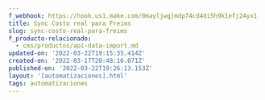 ```yaml
---
f_webhook: https://hook.us1.make.com/0mayljwgjmdp74cd4di5h9k1efj24yx1
title: Sync Costo real para Freims
slug: sync-costo-real-para-freims
f_producto-relacionado:
  - cms/productos/api-data-import.md
updated-on: '2022-03-22T19:15:35.414Z'
created-on: '2022-03-17T20:48:16.071Z'
published-on: '2022-03-22T19:26:13.153Z'
layout: '[automatizaciones].html'
tags: automatizaciones
---
```



